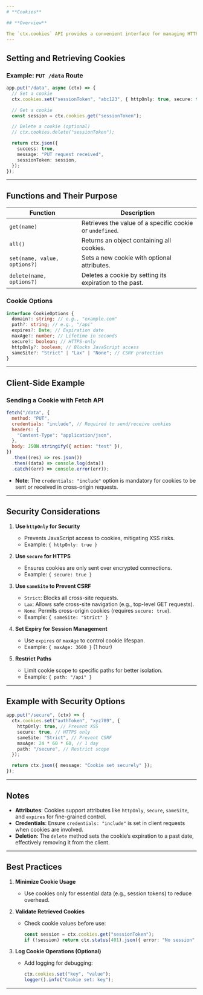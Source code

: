 ```yaml
---
# **Cookies**

## **Overview**

The `ctx.cookies` API provides a convenient interface for managing HTTP cookies in your application. It supports setting, retrieving, and deleting cookies with customizable attributes, ensuring secure and efficient handling of client-side data.
---
```


## **Setting and Retrieving Cookies**

### **Example: `PUT /data` Route**

```typescript
app.put("/data", async (ctx) => {
  // Set a cookie
  ctx.cookies.set("sessionToken", "abc123", { httpOnly: true, secure: true });

  // Get a cookie
  const session = ctx.cookies.get("sessionToken");

  // Delete a cookie (optional)
  // ctx.cookies.delete("sessionToken");

  return ctx.json({
    success: true,
    message: "PUT request received",
    sessionToken: session,
  });
});
```

---

## **Functions and Their Purpose**

| **Function**                 | **Description**                                          |
| ---------------------------- | -------------------------------------------------------- |
| `get(name)`                  | Retrieves the value of a specific cookie or `undefined`. |
| `all()`                      | Returns an object containing all cookies.                |
| `set(name, value, options?)` | Sets a new cookie with optional attributes.              |
| `delete(name, options?)`     | Deletes a cookie by setting its expiration to the past.  |

### **Cookie Options**

```typescript
interface CookieOptions {
  domain?: string; // e.g., "example.com"
  path?: string; // e.g., "/api"
  expires?: Date; // Expiration date
  maxAge?: number; // Lifetime in seconds
  secure?: boolean; // HTTPS-only
  httpOnly?: boolean; // Blocks JavaScript access
  sameSite?: "Strict" | "Lax" | "None"; // CSRF protection
}
```

---

## **Client-Side Example**

### **Sending a Cookie with Fetch API**

```javascript
fetch("/data", {
  method: "PUT",
  credentials: "include", // Required to send/receive cookies
  headers: {
    "Content-Type": "application/json",
  },
  body: JSON.stringify({ action: "test" }),
})
  .then((res) => res.json())
  .then((data) => console.log(data))
  .catch((err) => console.error(err));
```

- **Note**: The `credentials: "include"` option is mandatory for cookies to be sent or received in cross-origin requests.

---

## **Security Considerations**

1. **Use `httpOnly` for Security**

   - Prevents JavaScript access to cookies, mitigating XSS risks.
   - Example: `{ httpOnly: true }`

2. **Use `secure` for HTTPS**

   - Ensures cookies are only sent over encrypted connections.
   - Example: `{ secure: true }`

3. **Use `sameSite` to Prevent CSRF**

   - `Strict`: Blocks all cross-site requests.
   - `Lax`: Allows safe cross-site navigation (e.g., top-level GET requests).
   - `None`: Permits cross-origin cookies (requires `secure: true`).
   - Example: `{ sameSite: "Strict" }`

4. **Set Expiry for Session Management**

   - Use `expires` or `maxAge` to control cookie lifespan.
   - Example: `{ maxAge: 3600 }` (1 hour)

5. **Restrict Paths**
   - Limit cookie scope to specific paths for better isolation.
   - Example: `{ path: "/api" }`

---

## **Example with Security Options**

```typescript
app.put("/secure", (ctx) => {
  ctx.cookies.set("authToken", "xyz789", {
    httpOnly: true, // Prevent XSS
    secure: true, // HTTPS only
    sameSite: "Strict", // Prevent CSRF
    maxAge: 24 * 60 * 60, // 1 day
    path: "/secure", // Restrict scope
  });

  return ctx.json({ message: "Cookie set securely" });
});
```

---

## **Notes**

- **Attributes**: Cookies support attributes like `httpOnly`, `secure`, `sameSite`, and `expires` for fine-grained control.
- **Credentials**: Ensure `credentials: "include"` is set in client requests when cookies are involved.
- **Deletion**: The `delete` method sets the cookie’s expiration to a past date, effectively removing it from the client.

---

## **Best Practices**

1. **Minimize Cookie Usage**

   - Use cookies only for essential data (e.g., session tokens) to reduce overhead.

2. **Validate Retrieved Cookies**

   - Check cookie values before use:

     ```typescript
     const session = ctx.cookies.get("sessionToken");
     if (!session) return ctx.status(401).json({ error: "No session" });
     ```

3. **Log Cookie Operations (Optional)**

   - Add logging for debugging:

     ```typescript
     ctx.cookies.set("key", "value");
     logger().info("Cookie set: key");
     ```

---
